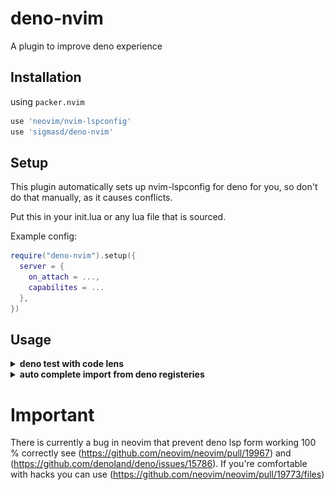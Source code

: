 # deno-nvim

A plugin to improve deno experience

## Installation

using `packer.nvim`

```lua
use 'neovim/nvim-lspconfig'
use 'sigmasd/deno-nvim'
```

## Setup

This plugin automatically sets up nvim-lspconfig for deno for you, so don't do
that manually, as it causes conflicts.

Put this in your init.lua or any lua file that is sourced.<br>

Example config:

```lua
require("deno-nvim").setup({
  server = {
    on_attach = ...,
    capabilites = ...
  },
})
```

## Usage

<details>
  <summary>
	<b>deno test with code lens</b>
  </summary>

<p>use <i>vim.lsp.codelens</i> to activate this </p>
  <img src="https://github.com/sigmaSd/nvim-deno-demos/raw/master/test.gif"/>
</details>

<details>
  <summary>
	<b>auto complete import from deno registeries</b>
  </summary>

<p>Note: There seems to be currently a bug from deno side</p>
  <img src="https://github.com/sigmaSd/nvim-deno-demos/raw/master/auto_import.gif"/>
</details>

# Important

There is currently a bug in neovim that prevent deno lsp form working 100 %
correctly see (https://github.com/neovim/neovim/pull/19967) and
(https://github.com/denoland/deno/issues/15786). If you're comfortable with
hacks you can use (https://github.com/neovim/neovim/pull/19773/files)
